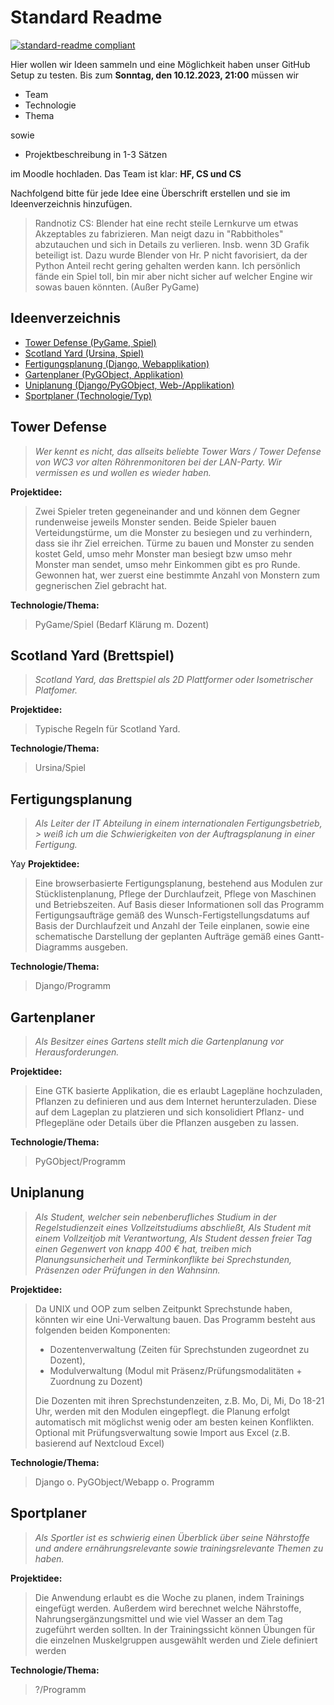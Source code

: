 # Standard Readme

[![standard-readme compliant](https://img.shields.io/badge/readme%20style-standard-brightgreen.svg?style=flat-square)](https://github.com/RichardLitt/standard-readme)

Hier wollen wir Ideen sammeln und eine Möglichkeit haben unser GitHub Setup zu testen.
Bis zum **Sonntag, den 10.12.2023, 21:00** müssen wir

- Team
- Technologie
- Thema

sowie

- Projektbeschreibung in 1-3 Sätzen

im Moodle hochladen. Das Team ist klar:
**HF, CS und CS**

Nachfolgend bitte für jede Idee eine Überschrift erstellen und sie im Ideenverzeichnis hinzufügen.
> Randnotiz CS:
> Blender hat eine recht steile Lernkurve um etwas Akzeptables zu fabrizieren. Man neigt dazu in "Rabbitholes"
> abzutauchen
> und sich in Details zu verlieren. Insb. wenn 3D Grafik beteiligt ist. Dazu wurde Blender von Hr. P nicht favorisiert,
> da der Python Anteil recht gering gehalten werden kann. Ich persönlich fände ein Spiel toll, bin mir aber nicht sicher
> auf welcher Engine wir sowas bauen könnten. (Außer PyGame)

## Ideenverzeichnis

- [Tower Defense (PyGame, Spiel)](#tower-defense)
- [Scotland Yard (Ursina, Spiel)](#scotland-yard--brettspiel-)
- [Fertigungsplanung (Django, Webapplikation)](#fertigungsplanung)
- [Gartenplaner (PyGObject, Applikation)](#gartenplaner)
- [Uniplanung (Django/PyGObject, Web-/Applikation)](#uniplanung)
- [Sportplaner (Technologie/Typ)](#sportplaner)

## Tower Defense

> _Wer kennt es nicht, das allseits beliebte Tower Wars / Tower Defense von WC3 vor
alten Röhrenmonitoren bei der LAN-Party. Wir vermissen es und wollen es wieder haben._

**Projektidee:**

> Zwei Spieler treten gegeneinander and und können dem Gegner rundenweise jeweils Monster senden.
> Beide Spieler bauen Verteidungstürme, um die Monster zu besiegen und zu verhindern, dass sie ihr Ziel erreichen.
> Türme zu bauen und Monster zu senden kostet Geld, umso mehr Monster man besiegt bzw umso mehr Monster man sendet,
> umso mehr Einkommen gibt es pro Runde. Gewonnen hat, wer zuerst eine bestimmte Anzahl von Monstern
> zum gegnerischen Ziel gebracht hat.

**Technologie/Thema:**
> PyGame/Spiel (Bedarf Klärung m. Dozent)

## Scotland Yard (Brettspiel)

> _Scotland Yard, das Brettspiel als 2D Plattformer oder Isometrischer Platfomer._

**Projektidee:**

> Typische Regeln für Scotland Yard.

**Technologie/Thema:**
> Ursina/Spiel

## Fertigungsplanung

> _Als Leiter der IT Abteilung in einem internationalen Fertigungsbetrieb, > weiß ich um die Schwierigkeiten
von der Auftragsplanung in einer Fertigung._

Yay
**Projektidee:**

> Eine browserbasierte Fertigungsplanung, bestehend aus Modulen zur Stücklistenplanung, Pflege der Durchlaufzeit,
> Pflege von Maschinen und Betriebszeiten. Auf Basis dieser Informationen soll das Programm Fertigungsaufträge gemäß
> des Wunsch-Fertigstellungsdatums auf Basis der Durchlaufzeit und Anzahl der Teile einplanen, sowie eine schematische
> Darstellung der geplanten Aufträge gemäß eines Gantt-Diagramms ausgeben.

**Technologie/Thema:**
> Django/Programm

## Gartenplaner

> _Als Besitzer eines Gartens stellt mich die Gartenplanung vor Herausforderungen._

**Projektidee:**

> Eine GTK basierte Applikation, die es erlaubt Lagepläne hochzuladen, Pflanzen zu definieren und aus dem Internet
> herunterzuladen. Diese auf dem Lageplan zu platzieren und sich konsolidiert Pflanz- und Pflegepläne oder
> Details über die Pflanzen ausgeben zu lassen.

**Technologie/Thema:**
> PyGObject/Programm

## Uniplanung

> _Als Student, welcher sein nebenberufliches Studium in der Regelstudienzeit eines Vollzeitstudiums abschließt,
> Als Student mit einem Vollzeitjob mit Verantwortung,
> Als Student dessen freier Tag einen Gegenwert von knapp 400 € hat,
> treiben mich Planungsunsicherheit und Terminkonflikte bei Sprechstunden, Präsenzen oder Prüfungen in den Wahnsinn._

**Projektidee:**

> Da UNIX und OOP zum selben Zeitpunkt Sprechstunde haben, könnten wir eine Uni-Verwaltung bauen.
> Das Programm besteht aus folgenden beiden Komponenten:
> - Dozentenverwaltung (Zeiten für Sprechstunden zugeordnet zu Dozent),
> - Modulverwaltung (Modul mit Präsenz/Prüfungsmodalitäten + Zuordnung zu Dozent)
>
> Die Dozenten mit ihren Sprechstundenzeiten, z.B. Mo, Di, Mi, Do 18-21 Uhr, werden mit den Modulen eingepflegt.
> die Planung erfolgt automatisch mit möglichst wenig oder am besten keinen Konflikten.
> Optional mit Prüfungsverwaltung sowie Import aus Excel (z.B. basierend auf Nextcloud Excel)

**Technologie/Thema:**
> Django o. PyGObject/Webapp o. Programm


## Sportplaner
> _Als Sportler ist es schwierig einen Überblick über seine Nährstoffe und andere ernährungsrelevante sowie
trainingsrelevante Themen zu haben._

**Projektidee:**

> Die Anwendung erlaubt es die Woche zu planen, indem Trainings eingefügt werden. Außerdem wird berechnet welche
> Nährstoffe, Nahrungsergänzungsmittel und wie viel Wasser an dem Tag zugeführt werden sollten.
> In der Trainingssicht können Übungen für die einzelnen Muskelgruppen ausgewählt werden und Ziele definiert werden

**Technologie/Thema:**
> ?/Programm


